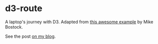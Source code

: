 d3-route
========

A laptop's journey with D3. Adapted from [this awesome example](http://bl.ocks.org/mbostock/5851933) by Mike Bostock.

See the post [on my blog](https://martingonzalez.net/una-ruta-a-la-snowden/).
